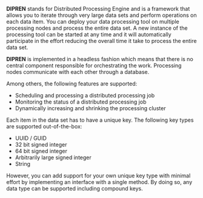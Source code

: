 **DIPREN** stands for Distributed Processing Engine and is a framework that allows you to iterate through very large data sets and perform operations on each data item. You can deploy your data processing tool on multiple processing nodes and process the entire data set. A new instance of the processing tool can be started at any time and it will automatically participate in the effort reducing the overall time it take to process the entire data set.

**DIPREN** is implemented in a headless fashion which means that there is no central component responsible for orchestrating the work. Processing nodes communicate with each other through a database.

Among others, the following features are supported:
*	Scheduling and processing a distributed processing job
*	Monitoring the status of a distributed processing job
*	Dynamically increasing and shrinking the processing cluster

Each item in the data set has to have a unique key. The following key types are supported out-of-the-box:
*	UUID / GUID
*	32 bit signed integer
*	64 bit signed integer
*	Arbitrarily large signed integer
*	String

However, you can add support for your own unique key type with minimal effort by implementing an interface with a single method. By doing so, any data type can be supported including compound keys.

